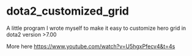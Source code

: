 # dota2_customized_grid

A little program I wrote myself to make it easy to customize hero grid in dota2 version >7.00

More here https://www.youtube.com/watch?v=U5hgxPfecv4&t=4s
